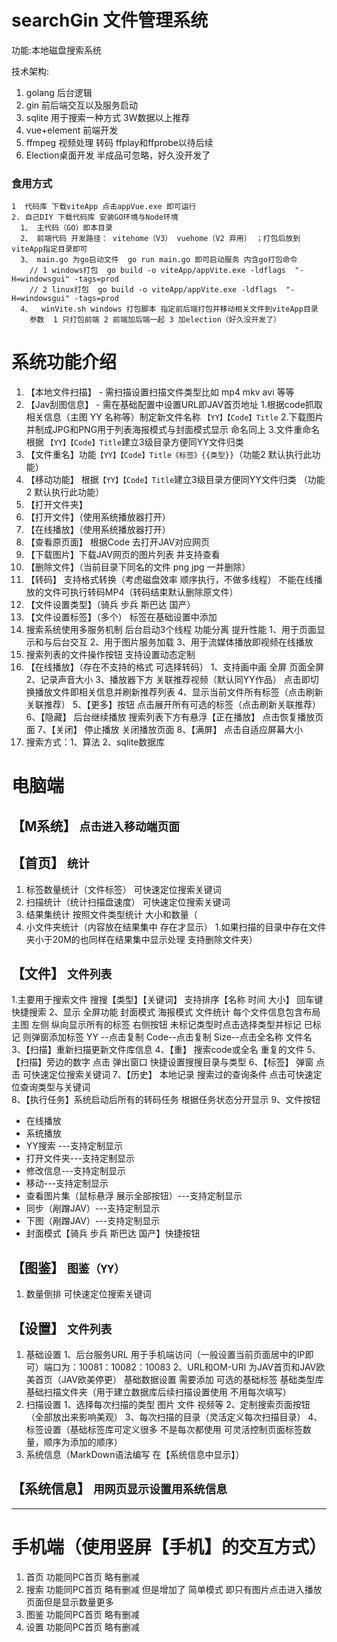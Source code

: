 # searchGin 文件管理系统

功能:本地磁盘搜索系统

技术架构:
1. golang 后台逻辑
2. gin 前后端交互以及服务启动
3. sqlite 用于搜索一种方式 3W数据以上推荐
4. vue+element 前端开发 
5. ffmpeg 视频处理 转码   ffplay和ffprobe以待后续
6. Election桌面开发 半成品可忽略，好久没开发了
### 食用方式
```
1  代码库 下载viteApp 点击appVue.exe 即可运行
2. 自己DIY 下载代码库 安装GO环境与Node环境
  1、 主代码（GO）即本目录
  2、 前端代码 开发路径： vitehome（V3） vuehome（V2 弃用） ；打包后放到viteApp指定目录即可
  3、 main.go 为go启动文件  go run main.go 即可启动服务 内含go打包命令
    // 1 windows打包  go build -o viteApp/appVite.exe -ldflags  "-H=windowsgui" -tags=prod
    // 2 linux打包  go build -o viteApp/appVite.exe -ldflags  "-H=windowsgui" -tags=prod
  4、  winVite.sh windows 打包脚本 指定前后端打包并移动相关文件到viteApp目录
    参数  1 只打包前端 2 前端加后端一起 3 加election（好久没开发了）
```


# 系统功能介绍
1. 【本地文件扫描】 - 需扫描设置扫描文件类型比如 mp4 mkv avi 等等
2. 【Jav刮图信息】  -  需在基础配置中设置URL即JAV首页地址
   1.根据code抓取相关信息（主图 YY 名称等）制定新文件名称  ```【YY】【Code】Title```
   2.下载图片并制成JPG和PNG用于列表海报模式与封面模式显示 命名同上
   3.文件重命名 根据 ```【YY】【Code】Title```建立3级目录方便同YY文件归类
3. 【文件重名】功能```【YY】【Code】Title《标签》{{类型}}```（功能2 默认执行此功能）
4. 【移动功能】 根据```【YY】【Code】Title```建立3级目录方便同YY文件归类 （功能2 默认执行此功能）
5. 【打开文件夹】
6. 【打开文件】（使用系统播放器打开）
7. 【在线播放】（使用系统播放器打开）
8. 【查看原页面】  根据Code 去打开JAV对应网页
9. 【下载图片】下载JAV网页的图片列表 并支持查看
10. 【删除文件】（当前目录下同名的文件 png jpg 一并删除）
11. 【转码】 支持格式转换（考虑磁盘效率 顺序执行，不做多线程） 不能在线播放的文件可执行转码MP4（转码结束默认删除原文件）
12. 【文件设置类型】（骑兵 步兵 斯巴达 国产）
13. 【文件设置标签】（多个） 标签在基础设置中添加
14. 搜索系统使用多服务机制 后台启动3个线程 功能分离 提升性能
    1、用于页面显示和与后台交互
    2、用于图片服务加载
    3、用于流媒体播放即视频在线播放
15. 搜索列表的文件操作按钮 支持设置动态定制
16. 【在线播放】（存在不支持的格式 可选择转码）
    1、支持画中画 全屏 页面全屏
    2、记录声音大小
    3、播放器下方 关联推荐视频（默认同YY作品） 点击即切换播放文件即相关信息并刷新推荐列表
    4、显示当前文件所有标签（点击刷新关联推荐）
    5、【更多】按钮 点击展开所有可选的标签（点击刷新关联推荐）
    6、【隐藏】 后台继续播放 搜索列表下方有悬浮【正在播放】 点击恢复播放页面
    7、【关闭】 停止播放 关闭播放页面
    8、【满屏】 点击自适应屏幕大小
17. 搜索方式：1、算法 2、sqlite数据库


# 电脑端
## 【M系统】 ```点击进入移动端页面```
## 【首页】 ```统计```
1. 标签数量统计（文件标签） 可快速定位搜索关键词
2. 扫描统计（统计扫描盘速度） 可快速定位搜索关键词
3. 结果集统计 按照文件类型统计 大小和数量（
4. 小文件夹统计（内容放在结果集中 存在才显示）
   1.如果扫描的目录中存在文件夹小于20M的也同样在结果集中显示处理 支持删除文件夹）
## 【文件】 ```文件列表```
1.主要用于搜索文件 搜搜【类型】【关键词】 支持排序【名称 时间 大小】 回车键 快捷搜索
2、显示 全屏功能 封面模式 海报模式 文件统计
每个文件信息包含布局
主图   左侧 纵向显示所有的标签  右侧按钮 未标记类型时点击选择类型并标记 已标记 则弹窗添加标签
YY --点击复制
Code--点击复制
Size--点击全名称
文件名
3、【扫描】重新扫描更新文件库信息
4、【重】 搜索code或全名 重复的文件
5、【扫描】旁边的数字 点击 弹出窗口 快捷设置搜搜目录与类型
6、【标签】 弹窗 点击 可快速定位搜索关键词
7、【历史】 本地记录 搜索过的查询条件 点击可快速定位查询类型与关键词  
8、【执行任务】系统启动后所有的转码任务 根据任务状态分开显示
9、文件按钮
- 在线播放
- 系统播放
- YY搜索 ---支持定制显示
- 打开文件夹---支持定制显示
- 修改信息---支持定制显示
- 移动---支持定制显示
- 查看图片集（鼠标悬浮 展示全部按钮）---支持定制显示
- 同步（剐蹭JAV）---支持定制显示
- 下图（剐蹭JAV）---支持定制显示
- 封面模式【骑兵 步兵 斯巴达 国产】快捷按钮

## 【图鉴】 ```图鉴（YY）```
1. 数量倒排 可快速定位搜索关键词
## 【设置】 ```文件列表```
1. 基础设置
   1、后台服务URL 用于手机端访问（一般设置当前页面居中的IP即可）端口为：10081：10082：10083
   2、URL和OM-URl 为JAV首页和JAV欧美首页（JAV欧美停更）
   基础数据设置 需要添加 可选的基础标签 基础类型库 基础扫描文件夹（用于建立数据库后续扫描设置使用 不用每次填写）
2. 扫描设置
   1、选择每次扫描的类型 图片 文件 视频等
   2、定制搜索页面按钮（全部放出来影响美观）
   3、每次扫描的目录（灵活定义每次扫描目录）
   4、标签设置（基础标签库可定义很多 不是每次都使用  可灵活控制页面标签数量，顺序为添加的顺序）
3. 系统信息（MarkDown语法编写 在【系统信息中显示】）

## 【系统信息】 ```用网页显示设置用系统信息```
------------------------------------
# 手机端（使用竖屏【手机】的交互方式）
1.  首页 功能同PC首页 略有删减
2. 搜索 功能同PC首页 略有删减 但是增加了 简单模式 即只有图片点击进入播放页面但是显示数量更多
3. 图鉴 功能同PC首页 略有删减
4. 设置 功能同PC首页 略有删减
